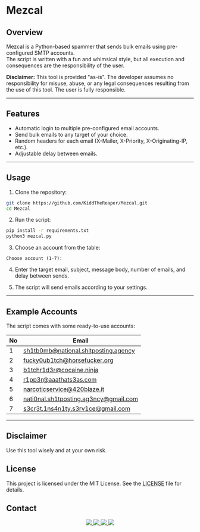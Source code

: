 # Mezcal

## Overview
Mezcal is a Python-based spammer that sends bulk emails using pre-configured SMTP accounts.  
The script is written with a fun and whimsical style, but all execution and consequences are the responsibility of the user.

**Disclaimer:** This tool is provided "as-is". The developer assumes no responsibility for misuse, abuse, or any legal consequences resulting from the use of this tool. The user is fully responsible.

---

## Features
- Automatic login to multiple pre-configured email accounts.
- Send bulk emails to any target of your choice.
- Random headers for each email (X-Mailer, X-Priority, X-Originating-IP, etc.).
- Adjustable delay between emails.

---

## Usage

1. Clone the repository:

```bash
git clone https://github.com/KiddTheReaper/Mezcal.git
cd Mezcal
```

2. Run the script:

```bash
pip install -r requirements.txt
python3 mezcal.py
```

3. Choose an account from the table:

```
Choose account (1-7):
```

4. Enter the target email, subject, message body, number of emails, and delay between sends.

5. The script will send emails according to your settings.

---

## Example Accounts

The script comes with some ready-to-use accounts:

| No | Email                                                                                 |
| -- | ------------------------------------------------------------------------------------- |
| 1  | [sh1tb0mb@national.shitposting.agency](mailto:sh1tb0mb@national.shitposting.agency)   |
| 2  | [fucky0ub1tch@horsefucker.org](mailto:fucky0ub1tch@horsefucker.org)                   |
| 3  | [b1tchr1d3r@cocaine.ninja](mailto:b1tchr1d3r@cocaine.ninja)                           |
| 4  | [r1pp3r@aaathats3as.com](mailto:r1pp3r@aaathats3as.com)                               |
| 5  | [narcoticservice@420blaze.it](mailto:narcoticservice@420blaze.it)                     |
| 6  | [nati0nal.sh1tposting.ag3ncy@gmail.com](mailto:nati0nal.sh1tposting.ag3ncy@gmail.com) |
| 7  | [s3cr3t.1ns4n1ty.s3rv1ce@gmail.com](mailto:s3cr3t.1ns4n1ty.s3rv1ce@gmail.com)         |

---

## Disclaimer

Use this tool wisely and at your own risk.

## License

This project is licensed under the MIT License. See the [LICENSE](./LICENSE) file for details.

## Contact

<p align="center">
  <a href="https://github.com/KiddTheReaper" target="_blank">
    <img src="https://img.shields.io/badge/GitHub-000000?style=for-the-badge&logo=github&logoColor=white"/>
  </a>
  <a href="https://t.me/KiddTheReaper" target="_blank">
    <img src="https://img.shields.io/badge/Telegram-229ED9?style=for-the-badge&logo=telegram&logoColor=white"/>
  </a>
  <a href="https://tiktok.com/@justan0therloser" target="_blank">
    <img src="https://img.shields.io/badge/TikTok-010101?style=for-the-badge&logo=tiktok&logoColor=white"/>
  </a>
  <a href="mailto:captainkidd@tutamail.com" target="_blank">
    <img src="https://img.shields.io/badge/Email-444444?style=for-the-badge&logo=minutemailer&logoColor=white"/>
  </a>
</p>
